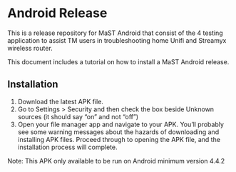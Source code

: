 # Android Release

This is a release repository for MaST Android that consist of the 4 testing application to assist TM users in troubleshooting home Unifi and Streamyx wireless router.

This document includes a tutorial on how to install a MaST Android release.

## Installation

  1. Download the latest APK file.
  2.  Go to Settings > Security and then check the box beside Unknown sources (it should say “on” and not “off”)
  3. Open your file manager app and navigate to your APK. You’ll probably see some warning messages about the hazards of downloading and installing APK files. Proceed through to opening the APK file, and the installation process will complete.


Note: This APK only available to be run on Android minimum version 4.4.2
